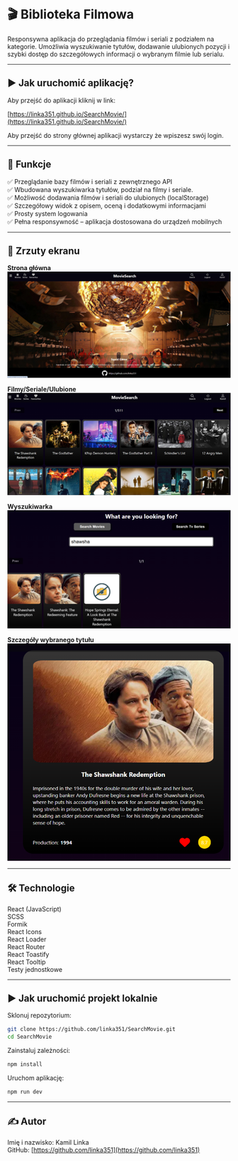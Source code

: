 # 🎬 Biblioteka Filmowa

Responsywna aplikacja do przeglądania filmów i seriali z podziałem na kategorie. Umożliwia wyszukiwanie tytułów, dodawanie ulubionych pozycji i szybki dostęp do szczegółowych informacji o wybranym filmie lub serialu.

---

## ▶️ Jak uruchomić aplikację?

Aby przejść do aplikacji kliknij w link:

[https://linka351.github.io/SearchMovie/](https://linka351.github.io/SearchMovie/)

Aby przejść do strony głównej aplikacji wystarczy że wpiszesz swój login.

---

## 🚀 Funkcje

✅ Przeglądanie bazy filmów i seriali z zewnętrznego API\
✅ Wbudowana wyszukiwarka tytułów, podział na filmy i seriale.\
✅ Możliwość dodawania filmów i seriali do ulubionych (localStorage)\
✅ Szczegółowy widok z opisem, oceną i dodatkowymi informacjami\
✅ Prosty system logowania\
✅ Pełna responsywność – aplikacja dostosowana do urządzeń mobilnych

---

## 📸 Zrzuty ekranu

**Strona główna**\
![Strona główna](/search_movie_app/src/images/readme/main.png)

**Filmy/Seriale/Ulubione**\
![Filmy/Seriale/Ulubione](/search_movie_app/src/images/readme/Movies.png)

**Wyszukiwarka**\
![Wyszukiwarka](/search_movie_app/src/images/readme/search.png)

**Szczegóły wybranego tytułu**\
![Szczegóły wybranego tytułu](/search_movie_app/src/images/readme/single.png)

---

## 🛠️ Technologie

React (JavaScript)\
SCSS\
Formik\
React Icons\
React Loader\
React Router\
React Toastify\
React Tooltip\
Testy jednostkowe

---

## ▶️ Jak uruchomić projekt lokalnie

Sklonuj repozytorium:

```bash
git clone https://github.com/linka351/SearchMovie.git
cd SearchMovie
```

Zainstaluj zależności:

```bash
npm install
```

Uruchom aplikację:

```bash
npm run dev
```

---

## ✍️ Autor

Imię i nazwisko: Kamil Linka\
GitHub: [https://github.com/linka351](https://github.com/linka351)
